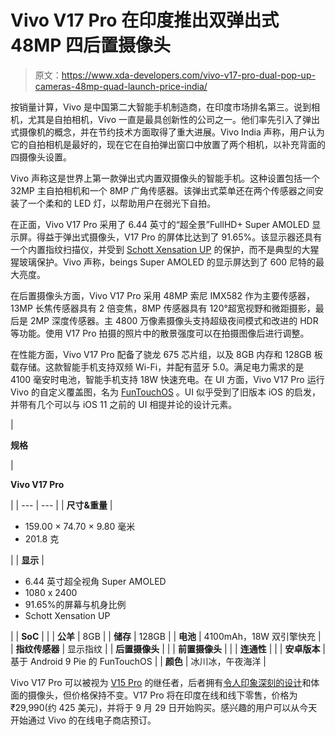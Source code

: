 # Vivo V17 Pro 在印度推出双弹出式 48MP 四后置摄像头

> 原文：<https://www.xda-developers.com/vivo-v17-pro-dual-pop-up-cameras-48mp-quad-launch-price-india/>

按销量计算，Vivo 是中国第二大智能手机制造商，在印度市场排名第三。说到相机，尤其是自拍相机，Vivo 一直是最具创新性的公司之一。他们率先引入了弹出式摄像机的概念，并在节约技术方面取得了重大进展。Vivo India 声称，用户认为它的自拍相机是最好的，现在它在自拍弹出窗口中放置了两个相机，以补充背面的四摄像头设置。

Vivo 声称这是世界上第一款弹出式内置双摄像头的智能手机。这种设置包括一个 32MP 主自拍相机和一个 8MP 广角传感器。该弹出式菜单还在两个传感器之间安装了一个柔和的 LED 灯，以帮助用户在弱光下自拍。

在正面，Vivo V17 Pro 采用了 6.44 英寸的“超全景”FullHD+ Super AMOLED 显示屏。得益于弹出式摄像头，V17 Pro 的屏体比达到了 91.65%。该显示器还具有一个内置指纹扫描仪，并受到 [Schott Xensation UP](https://www.schott.com/innovation/en/xensation-up/) 的保护，而不是典型的大猩猩玻璃保护。Vivo 声称，beings Super AMOLED 的显示屏达到了 600 尼特的最大亮度。

在后置摄像头方面，Vivo V17 Pro 采用 48MP 索尼 IMX582 作为主要传感器，13MP 长焦传感器具有 2 倍变焦，8MP 传感器具有 120°超宽视野和微距摄影，最后是 2MP 深度传感器。主 4800 万像素摄像头支持超级夜间模式和改进的 HDR 等功能。使用 V17 Pro 拍摄的照片中的散景强度可以在拍摄图像后进行调整。

在性能方面，Vivo V17 Pro 配备了骁龙 675 芯片组，以及 8GB 内存和 128GB 板载存储。这款智能手机支持双频 Wi-Fi，并配有蓝牙 5.0。满足电力需求的是 4100 毫安时电池，智能手机支持 18W 快速充电。在 UI 方面，Vivo V17 Pro 运行 Vivo 的自定义覆盖图，名为 [FunTouchOS](https://www.xda-developers.com/vivo-v11-pro-android-pie-update/) 。UI 似乎受到了旧版本 iOS 的启发，并带有几个可以与 iOS 11 之前的 UI 相提并论的设计元素。

| 

**规格**

 | 

**Vivo V17 Pro**

 |
| --- | --- |
| **尺寸&重量** | 

*   159.00 × 74.70 × 9.80 毫米
*   201.8 克

 |
| **显示** | 

*   6.44 英寸超全视角 Super AMOLED
*   1080 x 2400
*   91.65%的屏幕与机身比例
*   Schott Xensation UP

 |
| **SoC** |  |
| **公羊** | 8GB |
| **储存** | 128GB |
| **电池** | 4100mAh，18W 双引擎快充 |
| **指纹传感器** | 显示指纹 |
| **后置摄像头** |  |
| **前置摄像头** |  |
| **连通性** |  |
| **安卓版本** | 基于 Android 9 Pie 的 FunTouchOS |
| **颜色** | 冰川冰，午夜海洋 |

Vivo V17 Pro 可以被视为 [V15 Pro](https://www.xda-developers.com/vivo-v15pro-india-specifications/) 的继任者，后者拥有[令人印象深刻的设计](https://www.xda-developers.com/vivo-v15-pro-hands-on-first-impressions-review/)和体面的摄像头，但价格保持不变。V17 Pro 将在印度在线和线下零售，价格为₹29,990(约 425 美元)，并将于 9 月 29 日开始购买。感兴趣的用户可以从今天开始通过 Vivo 的在线电子商店预订。